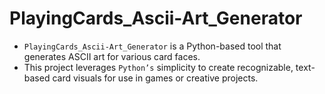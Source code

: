 # PlayingCards_Ascii-Art_Generator
- `PlayingCards_Ascii-Art_Generator` is a Python-based tool that generates ASCII art for various card faces.
- This project leverages `Python’s` simplicity to create recognizable, text-based card visuals for use in games or creative projects.
